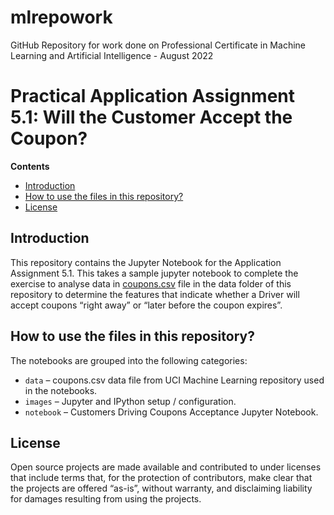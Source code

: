 # mlrepowork
GitHub Repository for work done on Professional Certificate in Machine Learning and Artificial Intelligence - August 2022

# Practical Application Assignment 5.1: Will the Customer Accept the Coupon?

**Contents**

 * [Introduction](#Introduction)
 * [How to use the files in this repository?](#how-to-use-the-files-in-this-repository)
 * [License](#license)
 
## Introduction

This repository contains the Jupyter Notebook for the Application Assignment 5.1. This takes a sample jupyter notebook to complete the exercise to analyse data in [coupons.csv](https://github.com/yemifalokun/mlrepowork/blob/main/data/coupons.csv) file in the data folder of this repository to determine the features that indicate whether a Driver will accept coupons “right away” or “later before the coupon expires”.

## How to use the files in this repository?

The notebooks are grouped into the following categories:
 * ``data`` – coupons.csv data file from UCI Machine Learning repository used in the notebooks.
 * ``images`` – Jupyter and IPython setup / configuration.
 * ``notebook`` – Customers Driving Coupons Acceptance Jupyter Notebook.


## License

Open source projects are made available and contributed to under licenses that include terms that, for the protection of contributors, make clear that the projects are offered “as-is”, without warranty, and disclaiming liability for damages resulting from using the projects.
